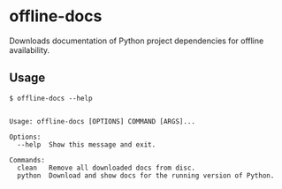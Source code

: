 # offline-docs

Downloads documentation of Python project dependencies for offline availability.


## Usage

```
$ offline-docs --help


Usage: offline-docs [OPTIONS] COMMAND [ARGS]...

Options:
  --help  Show this message and exit.

Commands:
  clean   Remove all downloaded docs from disc.
  python  Download and show docs for the running version of Python.
```
